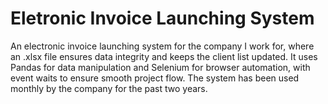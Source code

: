 # Eletronic Invoice Launching System

An electronic invoice launching system for the company I work for, where an .xlsx file ensures data integrity and keeps the client list updated. It uses Pandas for data manipulation and Selenium for browser automation, with event waits to ensure smooth project flow. The system has been used monthly by the company for the past two years.
